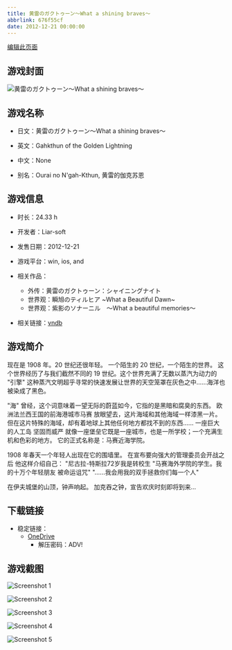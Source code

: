 ```yaml
---
title: 黄雷のガクトゥーン～What a shining braves～
abbrlink: 676f55cf
date: 2012-12-21 00:00:00
---
```

[编辑此页面](https://github.com/ACG-3/ADV3-source/blob/main/source/_posts/games/%E9%BB%84%E9%9B%B7%E3%81%AE%E3%82%AC%E3%82%AF%E3%83%88%E3%82%A5%E3%83%BC%E3%83%B3%EF%BD%9EWhat%20a%20shining%20braves%EF%BD%9E.md)

## 游戏封面

![黄雷のガクトゥーン～What a shining braves～](https://pan.timero.xyz/d/onedrive/img_lib_001/%E9%BB%84%E9%9B%B7%E3%81%AE%E3%82%AC%E3%82%AF%E3%83%88%E3%82%A5%E3%83%BC%E3%83%B3%EF%BD%9EWhat%20a%20shining%20braves%EF%BD%9E_cover.avif)


## 游戏名称

- 日文：黄雷のガクトゥーン～What a shining braves～
- 英文：Gahkthun of the Golden Lightning
- 中文：None

- 别名：Ourai no N'gah-Kthun, 黄雷的伽克苏恩


## 游戏信息

- 时长：24.33 h
- 开发者：Liar-soft
- 发售日期：2012-12-21
- 游戏平台：win, ios, and
- 相关作品：
   - 外传：黄雷のガクトゥーン：シャイニングナイト
   - 世界观：瞬旭のティルヒア ~What a Beautiful Dawn~
   - 世界观：紫影のソナーニル　～What a beautiful memories～

- 相关链接：[vndb](https://vndb.org/v11033)


## 游戏简介

现在是 1908 年。20 世纪还很年轻。
一个陌生的 20 世纪，一个陌生的世界。
这个世界经历了与我们截然不同的 19 世纪。这个世界充满了无数以蒸汽为动力的 "引擎"
这种蒸汽文明超乎寻常的快速发展让世界的天空笼罩在灰色之中......海洋也被染成了黑色。

"海" 曾经，这个词意味着一望无际的蔚蓝如今，它指的是黑暗和腐臭的东西。
欧洲法兰西王国的前海港城市马赛 放眼望去，这片海域和其他海域一样漆黑一片。但在这片特殊的海域，却有着地球上其他任何地方都找不到的东西......
一座巨大的人工岛 坚固而威严 就像一座堡垒它既是一座城市，也是一所学校；一个充满生机和色彩的地方。
它的正式名称是：马赛近海学院。

1908 年春天一个年轻人出现在它的围墙里。
在宣布要向强大的管理委员会开战之后 他这样介绍自己：
"尼古拉-特斯拉72岁我是转校生
"马赛海外学院的学生。我的十万个年轻朋友 被命运诅咒"
"......我会用我的双手拯救你们每一个人"

在伊夫城堡的山顶，钟声响起。
加克吞之钟，宣告欢庆时刻即将到来...


## 下载链接

- 稳定链接：
    - [OneDrive](https://pan.timero.xyz/onedrive/adv_lib_001/%E9%BB%84%E9%9B%B7%E3%81%AE%E3%82%AC%E3%82%AF%E3%83%88%E3%82%A5%E3%83%BC%E3%83%B3%EF%BD%9EWhat%20a%20shining%20braves%EF%BD%9E)
        - 解压密码：ADV!



## 游戏截图


![Screenshot 1](https://pan.timero.xyz/d/onedrive/img_lib_001/%E9%BB%84%E9%9B%B7%E3%81%AE%E3%82%AC%E3%82%AF%E3%83%88%E3%82%A5%E3%83%BC%E3%83%B3%EF%BD%9EWhat%20a%20shining%20braves%EF%BD%9E_Screenshot_1.avif)

![Screenshot 2](https://pan.timero.xyz/d/onedrive/img_lib_001/%E9%BB%84%E9%9B%B7%E3%81%AE%E3%82%AC%E3%82%AF%E3%83%88%E3%82%A5%E3%83%BC%E3%83%B3%EF%BD%9EWhat%20a%20shining%20braves%EF%BD%9E_Screenshot_2.avif)

![Screenshot 3](https://pan.timero.xyz/d/onedrive/img_lib_001/%E9%BB%84%E9%9B%B7%E3%81%AE%E3%82%AC%E3%82%AF%E3%83%88%E3%82%A5%E3%83%BC%E3%83%B3%EF%BD%9EWhat%20a%20shining%20braves%EF%BD%9E_Screenshot_3.avif)

![Screenshot 4](https://pan.timero.xyz/d/onedrive/img_lib_001/%E9%BB%84%E9%9B%B7%E3%81%AE%E3%82%AC%E3%82%AF%E3%83%88%E3%82%A5%E3%83%BC%E3%83%B3%EF%BD%9EWhat%20a%20shining%20braves%EF%BD%9E_Screenshot_4.avif)

![Screenshot 5](https://pan.timero.xyz/d/onedrive/img_lib_001/%E9%BB%84%E9%9B%B7%E3%81%AE%E3%82%AC%E3%82%AF%E3%83%88%E3%82%A5%E3%83%BC%E3%83%B3%EF%BD%9EWhat%20a%20shining%20braves%EF%BD%9E_Screenshot_5.avif)

